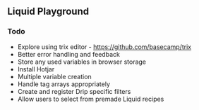 ## Liquid Playground

### Todo
- Explore using trix editor - https://github.com/basecamp/trix
- Better error handling and feedback
- Store any used variables in browser storage
- Install Hotjar
- Multiple variable creation
- Handle tag arrays appropriately
- Create and register Drip specific filters
- Allow users to select from premade Liquid recipes
